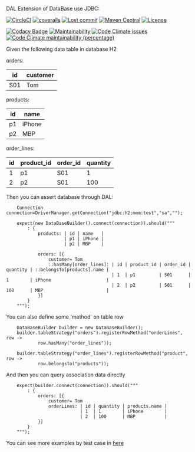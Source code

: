 DAL Extension of DataBase use JDBC:

[![CircleCI](https://dl.circleci.com/status-badge/img/gh/leeonky/DAL-extension-jdbc/tree/main.svg?style=svg)](https://dl.circleci.com/status-badge/redirect/gh/leeonky/DAL-extension-jdbc/tree/main)
[![coveralls](https://img.shields.io/coveralls/github/leeonky/DAL-extension-jdbc.svg)](https://coveralls.io/github/leeonky/DAL-extension-jdbc)
[![Lost commit](https://img.shields.io/github/last-commit/leeonky/DAL-extension-jdbc.svg)](https://github.com/leeonky/DAL-extension-jdbc)
[![Maven Central](https://img.shields.io/maven-central/v/com.github.leeonky/DAL-extension-jdbc.svg)](https://search.maven.org/artifact/com.github.leeonky/DAL-extension-jdbc)
[![License](https://img.shields.io/badge/License-Apache%202.0-blue.svg)](https://opensource.org/licenses/Apache-2.0)

[![Codacy Badge](https://api.codacy.com/project/badge/Grade/fdb168b942fd4b49abc83fed301a046d)](https://app.codacy.com/project/leeonky/DAL-extension-jdbc/dashboard)
[![Maintainability](https://api.codeclimate.com/v1/badges/03019efcb353a9399463/maintainability)](https://codeclimate.com/github/leeonky/DAL-extension-jdbc/maintainability)
[![Code Climate issues](https://img.shields.io/codeclimate/issues/leeonky/DAL-extension-jdbc.svg)](https://codeclimate.com/github/leeonky/DAL-extension-jdbc/maintainability)
[![Code Climate maintainability (percentage)](https://img.shields.io/codeclimate/maintainability-percentage/leeonky/DAL-extension-jdbc.svg)](https://codeclimate.com/github/leeonky/DAL-extension-jdbc/maintainability)

Given the following data table in database H2

orders:

id |  customer
---|---
S01 |Tom

products:

id | name
---|--------
p1 | iPhone |
p2 | MBP    |

order_lines:

id | product_id | order_id | quantity |
---|---|---|---
1 |p1 |S01| 1
2 |p2 |S01| 100

Then you can assert database through DAL:

```
    Connection connection=DriverManager.getConnection("jdbc:h2:mem:test","sa","");

    expect(new DataBaseBuilder().connect(connection)).should("""
        : {
            products: | id | name   |
                      | p1 | iPhone |
                      | p2 | MBP    |
                      
            orders: [{
                customer= Tom
                ::hasMany[order_lines]: | id | product_id | order_id | quantity | ::belongsTo[products].name |
                                        | 1  | p1         | S01      | 1        | iPhone                     |
                                        | 2  | p2         | S01      | 100      | MBP                        |
            }]
        }
    """);
```

You can also define some 'method' on table row

```
    DataBaseBuilder builder = new DataBaseBuilder();
    builder.tableStrategy("orders").registerRowMethod("orderLines", row ->
            row.hasMany("order_lines"));
            
    builder.tableStrategy("order_lines").registerRowMethod("product", row ->
            row.belongsTo("products"));
```

And then you can query association data directly

```
    expect(builder.connect(connection)).should("""
        : {
            orders: [{
                customer= Tom
                orderLines: | id | quantity | products.name |
                            | 1  | 1        | iPhone        |
                            | 2  | 100      | MBP           |
            }]
        }
    """);
```

You can see more examples by test case
in [here](https://github.com/leeonky/DAL-extension-jdbc/tree/main/src/test/resources/features)